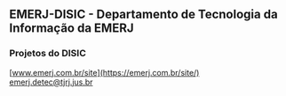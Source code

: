 ## EMERJ-DISIC - Departamento de Tecnologia da Informação da EMERJ

### Projetos do DISIC

[www.emerj.com.br/site](https://emerj.com.br/site/) <br>
emerj.detec@tjrj.jus.br

<!--

**Here are some ideas to get you started:**

🙋‍♀️ A short introduction - what is your organization all about?
🌈 Contribution guidelines - how can the community get involved?
👩‍💻 Useful resources - where can the community find your docs? Is there anything else the community should know?
🍿 Fun facts - what does your team eat for breakfast?
🧙 Remember, you can do mighty things with the power of [Markdown](https://docs.github.com/github/writing-on-github/getting-started-with-writing-and-formatting-on-github/basic-writing-and-formatting-syntax)
-->
